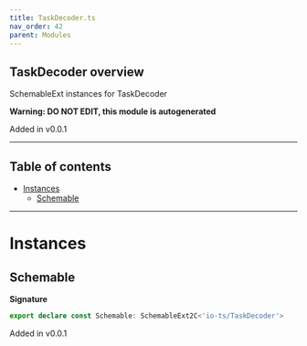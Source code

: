 ```yaml
---
title: TaskDecoder.ts
nav_order: 42
parent: Modules
---
```


## TaskDecoder overview

SchemableExt instances for TaskDecoder

**Warning: DO NOT EDIT, this module is autogenerated**

Added in v0.0.1

---

<h2 class="text-delta">Table of contents</h2>

- [Instances](#instances)
  - [Schemable](#schemable)

---

# Instances

## Schemable

**Signature**

```ts
export declare const Schemable: SchemableExt2C<'io-ts/TaskDecoder'>
```

Added in v0.0.1
